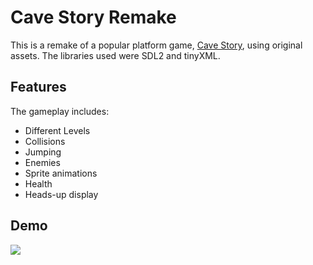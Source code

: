 # Cave Story Remake

This is a remake of a popular platform game, [Cave Story](https://en.wikipedia.org/wiki/Cave_Story), using original assets. The libraries used were SDL2 and tinyXML. 

## Features

The gameplay includes:

- Different Levels
- Collisions
- Jumping
- Enemies
- Sprite animations
- Health
- Heads-up display

## Demo

[![](http://img.youtube.com/vi/r2RrNeMM9z8/0.jpg)](http://www.youtube.com/watch?v=r2RrNeMM9z8 "CaveStory Remake")
